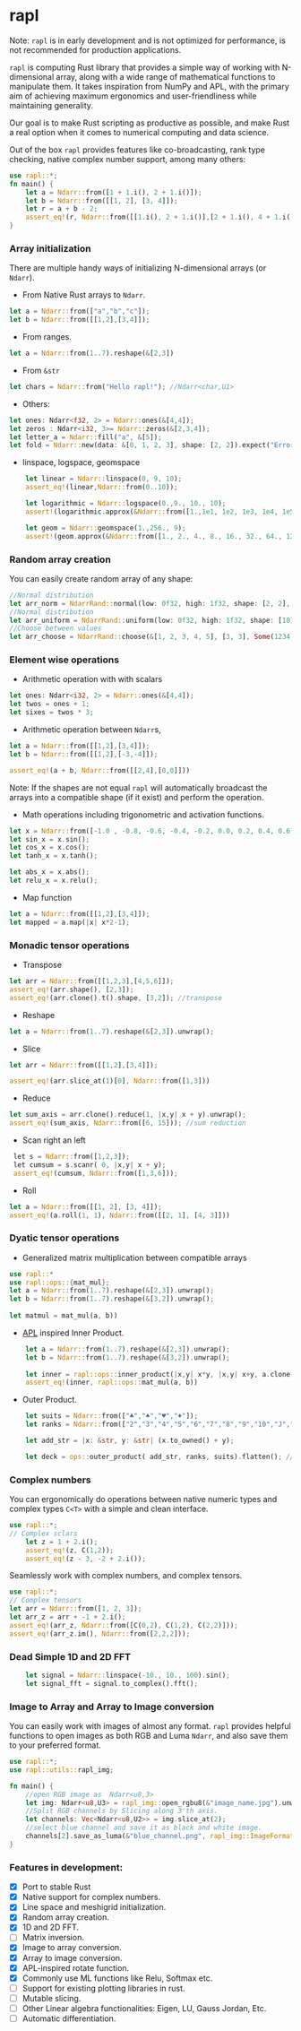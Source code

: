 # rapl

Note: `rapl` is in early development and is  not optimized for performance, is not recommended for production applications.

`rapl` is computing Rust library that provides a simple way of working with N-dimensional array, along with a wide range of mathematical functions to manipulate them. It takes inspiration from NumPy and APL, with the primary aim of achieving maximum ergonomics and user-friendliness while maintaining generality. 

Our goal is to make Rust scripting as productive as possible, and make Rust a real option when it comes to  numerical computing and data science. 

Out of the box `rapl` provides features like co-broadcasting, rank type checking, native complex number support, among many others:

```Rust
use rapl::*;
fn main() {
    let a = Ndarr::from([1 + 1.i(), 2 + 1.i()]);
    let b = Ndarr::from([[1, 2], [3, 4]]);
    let r = a + b - 2;
    assert_eq!(r, Ndarr::from([[1.i(), 2 + 1.i()],[2 + 1.i(), 4 + 1.i()]]));
}
```

### Array initialization
There are multiple handy ways of initializing N-dimensional arrays (or `Ndarr`).
- From Native Rust arrays to `Ndarr`.
```Rust 
let a = Ndarr::from(["a","b","c"]); 
let b = Ndarr::from([[1,2],[3,4]]);
```
- From ranges.
```Rust
let a = Ndarr::from(1..7).reshape(&[2,3])
```
- From `&str`
```Rust
let chars = Ndarr::from("Hello rapl!"); //Ndarr<char,U1>
```
- Others:
```Rust 
let ones: Ndarr<f32, 2> = Ndarr::ones(&[4,4]);
let zeros : Ndarr<i32, 3>= Ndarr::zeros(&[2,3,4]);
let letter_a = Ndarr::fill("a", &[5]);
let fold = Ndarr::new(data: &[0, 1, 2, 3], shape: [2, 2]).expect("Error initializing");
```
- linspace, logspace, geomspace
```Rust
    let linear = Ndarr::linspace(0, 9, 10);
    assert_eq!(linear,Ndarr::from(0..10));

    let logarithmic = Ndarr::logspace(0.,9., 10., 10);
    assert!(logarithmic.approx(&Ndarr::from([1.,1e1, 1e2, 1e3, 1e4, 1e5, 1e6, 1e7, 1e8, 1e9])));

    let geom = Ndarr::geomspace(1.,256., 9);
    assert!(geom.approx(&Ndarr::from([1., 2., 4., 8., 16., 32., 64., 128., 256.])));

```
### Random array creation
You can easily create random array of any shape:
```Rust
//Normal distribution
let arr_norm = NdarrRand::normal(low: 0f32, high: 1f32, shape: [2, 2], Seed: Some(1234));
//Normal distribution
let arr_uniform = NdarrRand::uniform(low: 0f32, high: 1f32, shape: [10], Seed: None);
//Choose between values
let arr_choose = NdarrRand::choose(&[1, 2, 3, 4, 5], [3, 3], Some(1234));
```

### Element wise operations
- Arithmetic operation with with scalars
```Rust
let ones: Ndarr<i32, 2> = Ndarr::ones(&[4,4]);
let twos = ones + 1;
let sixes = twos * 3;
```
- Arithmetic operation between `Ndarr`s,
```Rust
let a = Ndarr::from([[1,2],[3,4]]);
let b = Ndarr::from([[1,2],[-3,-4]]);

assert_eq!(a + b, Ndarr::from([[2,4],[0,0]]))
```
Note: If the shapes are not equal `rapl` will automatically broadcast the arrays into a compatible shape (if it exist) and perform the operation.
- Math operations including trigonometric and activation functions.
```Rust
let x = Ndarr::from([-1.0 , -0.8, -0.6, -0.4, -0.2, 0.0, 0.2, 0.4, 0.6, 0.8, 1.0]);
let sin_x = x.sin();
let cos_x = x.cos();
let tanh_x = x.tanh();

let abs_x = x.abs();
let relu_x = x.relu();
```
- Map function
```Rust
let a = Ndarr::from([[1,2],[3,4]]);
let mapped = a.map(|x| x*2-1);
```
### Monadic tensor operations
- Transpose
```Rust
let arr = Ndarr::from([[1,2,3],[4,5,6]]);	
assert_eq!(arr.shape(), [2,3]);
assert_eq!(arr.clone().t().shape, [3,2]); //transpose
```
- Reshape
```Rust
let a = Ndarr::from(1..7).reshape(&[2,3]).unwrap();
```
- Slice
```Rust
let arr = Ndarr::from([[1,2],[3,4]]);

assert_eq!(arr.slice_at(1)[0], Ndarr::from([1,3]))
```
- Reduce
```Rust
let sum_axis = arr.clone().reduce(1, |x,y| x + y).unwrap();
assert_eq!(sum_axis, Ndarr::from([6, 15])); //sum reduction
```
- Scan right an left
```Rust
 let s = Ndarr::from([1,2,3]);
 let cumsum = s.scanr( 0, |x,y| x + y);
 assert_eq!(cumsum, Ndarr::from([1,3,6]));
```
- Roll
```Rust
let a = Ndarr::from([[1, 2], [3, 4]]);
assert_eq!(a.roll(1, 1), Ndarr::from([[2, 1], [4, 3]]))
```

### Dyatic tensor operations
- Generalized matrix multiplication between compatible arrays
```Rust
use rapl::*
use rapl::ops::{mat_mul};
let a = Ndarr::from(1..7).reshape(&[2,3]).unwrap();
let b = Ndarr::from(1..7).reshape(&[3,2]).unwrap();
    
let matmul = mat_mul(a, b))
```
- [APL](https://en.wikipedia.org/wiki/APL_(programming_language)) inspired Inner Product.
```Rust
    let a = Ndarr::from(1..7).reshape(&[2,3]).unwrap();
    let b = Ndarr::from(1..7).reshape(&[3,2]).unwrap();
    
    let inner = rapl::ops::inner_product(|x,y| x*y, |x,y| x+y, a.clone(), b.clone());
    assert_eq!(inner, rapl::ops::mat_mul(a, b))

```
- Outer Product.

```Rust
    let suits = Ndarr::from(["♣","♠","♥","♦"]);
    let ranks = Ndarr::from(["2","3","4","5","6","7","8","9","10","J","Q","K","A"]);

    let add_str = |x: &str, y: &str| (x.to_owned() + y);

    let deck = ops::outer_product( add_str, ranks, suits).flatten(); //All cards in a deck
```
### Complex numbers
You can ergonomically do operations between native numeric types and complex types `C<T>` with a simple and clean interface. 
``` Rust
use rapl::*;
// Complex sclars
    let z = 1 + 2.i();
    assert_eq!(z, C(1,2));
    assert_eq!(z - 3, -2 + 2.i());
```

Seamlessly work with complex numbers, and complex tensors.
```Rust
use rapl::*;
// Complex tensors
let arr = Ndarr::from([1, 2, 3]);
let arr_z = arr + -1 + 2.i();
assert_eq!(arr_z, Ndarr::from([C(0,2), C(1,2), C(2,2)]));
assert_eq!(arr_z.im(), Ndarr::from([2,2,2]));
```
### Dead Simple 1D and 2D FFT
```Rust
    let signal = Ndarr::linspace(-10., 10., 100).sin();
    let signal_fft = signal.to_complex().fft();
```

### Image to Array and Array to Image conversion
You can easily work with images of almost any format. `rapl` provides  helpful functions to open images as both RGB and Luma `Ndarr`, and also save them to your preferred format.

```Rust
use rapl::*;
use rapl::utils::rapl_img;

fn main() {
    //open RGB image as  Ndarr<u8,3>
    let img: Ndarr<u8,U3> = rapl_img::open_rgbu8(&"image_name.jpg").unwrap();
    //Split RGB channels by Slicing along 3'th axis.
    let channels: Vec<Ndarr<u8,U2>> = img.slice_at(2);
    //select blue channel and save it as black and white image.
    channels[2].save_as_luma(&"blue_channel.png", rapl_img::ImageFormat::Png);
}
```
### Features in development:
- [x] Port to stable Rust
- [x] Native support for complex numbers.
- [x] Line space and meshigrid initialization.
- [x] Random array creation.
- [x] 1D and 2D FFT.
- [ ] Matrix inversion.
- [x] Image to array conversion.
- [x] Array to image conversion.
- [x] APL-inspired rotate function.
- [x] Commonly use ML functions like Relu, Softmax etc.
- [ ] Support for existing plotting libraries in rust.
- [ ] Mutable slicing.
- [ ] Other Linear algebra functionalities: Eigen, LU, Gauss Jordan, Etc.
- [ ] Automatic differentiation.
